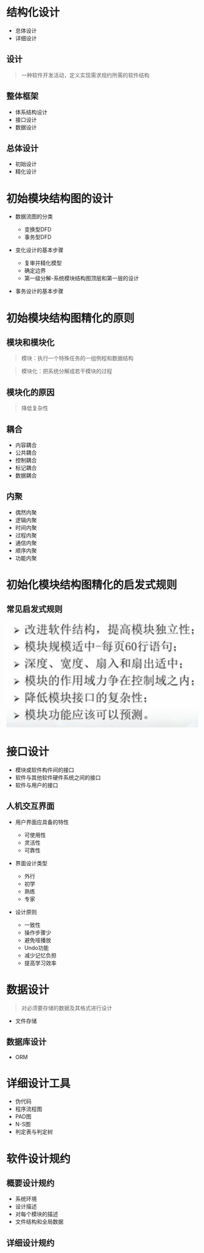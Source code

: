 # 结构化设计

- 总体设计
- 详细设计

## 设计

> 一种软件开发活动，定义实现需求规约所需的软件结构

## 整体框架

- 体系结构设计
- 接口设计
- 数据设计

## 总体设计

- 初始设计
- 精化设计

# 初始模块结构图的设计

- 数据流图的分类

  - 变换型DFD
  - 事务型DFD

- 变化设计的基本步骤

  - 复审并精化模型
  - 确定边界
  - 第一级分解-系统模块结构图顶层和第一层的设计

- 事务设计的基本步骤

# 初始模块结构图精化的原则

## 模块和模块化

> 模块：执行一个特殊任务的一组例程和数据结构

> 模块化：把系统分解成若干模块的过程

## 模块化的原因

> 降低复杂性

## 耦合

- 内容耦合
- 公共耦合
- 控制耦合
- 标记耦合
- 数据耦合

## 内聚

- 偶然内聚
- 逻辑内聚
- 时间内聚
- 过程内聚
- 通信内聚
- 顺序内聚
- 功能内聚

# 初始化模块结构图精化的启发式规则

## 常见启发式规则

![批注 2019-07-18 113207](/assets/批注%202019-07-18%20113207.png)

# 接口设计

- 模块或软件构件间的接口
- 软件与其他软件硬件系统之间的接口
- 软件与用户的接口

## 人机交互界面

- 用户界面应具备的特性

  - 可使用性
  - 灵活性
  - 可靠性

- 界面设计类型

  - 外行
  - 初学
  - 熟练
  - 专家

- 设计原则

  - 一致性
  - 操作步骤少
  - 避免哑播放
  - Undo功能
  - 减少记忆负担
  - 提高学习效率

# 数据设计

> 对必须要存储的数据及其格式进行设计

- 文件存储

## 数据库设计

- ORM

# 详细设计工具

- 伪代码
- 程序流程图
- PAD图
- N-S图
- 判定表与判定树

# 软件设计规约

## 概要设计规约

- 系统环境
- 设计描述
- 对每个模块的描述
- 文件结构和全局数据

## 详细设计规约


